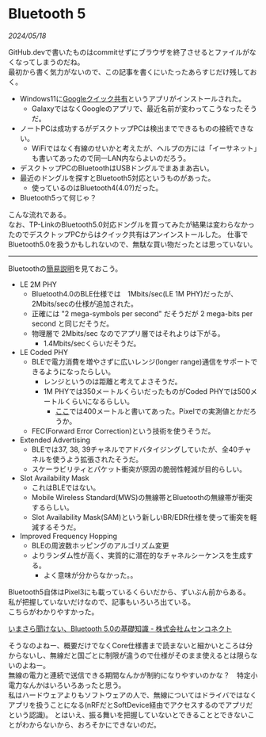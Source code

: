# Bluetooth 5

<i>2024/05/18</i>

GitHub.devで書いたものはcommitせずにブラウザを終了させるとファイルがなくなってしまうのだね。  
最初から書く気力がないので、この記事を書くにいたったあらすじだけ残しておく。

* Windows11に[Googleクイック共有](https://www.android.com/intl/ja_jp/better-together/quick-share-app/)というアプリがインストールされた。
  * GalaxyではなくGoogleのアプリで、最近名前が変わってこうなったそうだ。
* ノートPCは成功するがデスクトップPCは検出までできるものの接続できない。
  * WiFiではなく有線のせいかと考えたが、ヘルプの方には「イーサネット」も書いてあったので同一LAN内ならよいのだろう。
* デスクトップPCのBluetoothはUSBドングルでまあまあ古い。
* 最近のドングルを探すとBluetooth5対応というものがあった。
  * 使っているのはBluetooth4(4.0?)だった。
* Bluetooth5って何じゃ？

こんな流れである。  
なお、TP-LinkのBluetooth5.0対応ドングルを買ってみたが結果は変わらなかったのでデスクトップPCからはクイック共有はアンインストールした。
仕事でBluetooth5.0を扱うかもしれないので、無駄な買い物だったとは思っていない。

----

Bluetoothの[簡易説明](https://www.bluetooth.com/bluetooth-resources/bluetooth-5-go-faster-go-further/)を見ておこう。

* LE 2M PHY
  * Bluetooth4.0のBLE仕様では　1Mbits/sec(LE 1M PHY)だったが、2Mbits/secの仕様が追加された。
  * 正確には "2 mega-symbols per second" だそうだが 2 mega-bits per second と同じだそうだ。
  * 物理層で 2Mbits/sec なのでアプリ層ではそれよりは下がる。
    * 1.4Mbits/secくらいだそうだ。
* LE Coded PHY
  * BLEで電力消費を増やさずに広いレンジ(longer range)通信をサポートできるようになったらしい。
    * レンジというのは距離と考えてよさそうだ。
    * 1M PHYでは350メートルくらいだったものがCoded PHYでは500メートルくらいになるらしい。
      * [ここ](https://www.android.com/intl/ja_jp/articles/275/)では400メートルと書いてあった。Pixelでの実測値とかだろうか。
  * FEC(Forward Error Correction)という技術を使うそうだ。
* Extended Advertising
  * BLEでは37, 38, 39チャネルでアドバタイジングしていたが、全40チャネルを使うよう拡張されたそうだ。
  * スケーラビリティとパケット衝突が原因の脆弱性軽減が目的らしい。
* Slot Availability Mask
  * これはBLEではない。
  * Mobile Wireless Standard(MWS)の無線帯とBluetoothの無線帯が衝突するらしい。
  * Slot Availability Mask(SAM)という新しいBR/EDR仕様を使って衝突を軽減するそうだ。
* Improved Frequency Hopping
  * BLEの周波数ホッピングのアルゴリズム変更
  * よりランダム性が高く、実質的に潜在的なチャネルシーケンスを生成する。
    * よく意味が分からなかった。。

Bluetooth5自体はPixel3にも載っているくらいだから、ずいぶん前からある。
私が把握していないだけなので、記事もいろいろ出ている。  
こちらがわかりやすかった。

[いまさら聞けない、Bluetooth 5.0の基礎知識 - 株式会社ムセンコネクト](https://www.musen-connect.co.jp/blog/course/trial-production/bluetooth5/)

そうなのよねー、概要だけでなくCore仕様書まで読まないと細かいところは分からないし、無線だと国ごとに制限が違うので仕様がそのまま使えるとは限らないのよねー。  
無線の電力と連続で送信できる期間なんかが制約になりやすいのかな？　特定小電力なんかはいろいろあったと思う。  
私はハードウェアよりもソフトウェアの人で、無線についてはドライバではなくアプリを扱うことになる(nRFだとSoftDevice経由でアクセスするのでアプリだという認識)。
とはいえ、振る舞いを把握していないとできることとできないことがわからないから、おろそかにできないのだ。
